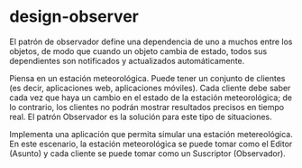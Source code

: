 # design-observer

El patrón de observador define una dependencia de uno a muchos entre los objetos, de modo que cuando un objeto cambia de estado, todos sus dependientes son notificados y actualizados automáticamente.

Piensa en un estación meteorológica. Puede tener un conjunto de clientes (es decir, aplicaciones web, aplicaciones móviles). Cada cliente debe saber cada vez que haya un cambio en el estado de la estación meteorológica; de lo contrario, los clientes no podrán mostrar resultados precisos en tiempo real. El patrón Observador es la solución para este tipo de situaciones.

Implementa una aplicación que permita simular una estación metereológica. En este escenario, la estación meteorológica se puede tomar como el Editor (Asunto) y cada cliente se puede tomar como un Suscriptor (Observador).
